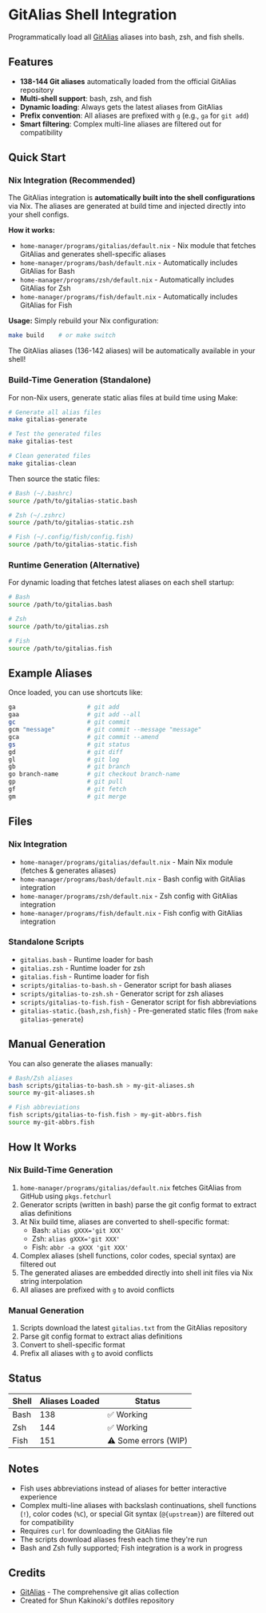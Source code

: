 # GitAlias Shell Integration

Programmatically load all [GitAlias](https://github.com/GitAlias/gitalias) aliases into bash, zsh, and fish shells.

## Features

- **138-144 Git aliases** automatically loaded from the official GitAlias repository
- **Multi-shell support**: bash, zsh, and fish
- **Dynamic loading**: Always gets the latest aliases from GitAlias
- **Prefix convention**: All aliases are prefixed with `g` (e.g., `ga` for `git add`)
- **Smart filtering**: Complex multi-line aliases are filtered out for compatibility

## Quick Start

### Nix Integration (Recommended)

The GitAlias integration is **automatically built into the shell configurations** via Nix. The aliases are generated at build time and injected directly into your shell configs.

**How it works:**
- `home-manager/programs/gitalias/default.nix` - Nix module that fetches GitAlias and generates shell-specific aliases
- `home-manager/programs/bash/default.nix` - Automatically includes GitAlias for Bash
- `home-manager/programs/zsh/default.nix` - Automatically includes GitAlias for Zsh
- `home-manager/programs/fish/default.nix` - Automatically includes GitAlias for Fish

**Usage:**
Simply rebuild your Nix configuration:
```bash
make build    # or make switch
```

The GitAlias aliases (136-142 aliases) will be automatically available in your shell!

### Build-Time Generation (Standalone)

For non-Nix users, generate static alias files at build time using Make:

```bash
# Generate all alias files
make gitalias-generate

# Test the generated files
make gitalias-test

# Clean generated files
make gitalias-clean
```

Then source the static files:

```bash
# Bash (~/.bashrc)
source /path/to/gitalias-static.bash

# Zsh (~/.zshrc)
source /path/to/gitalias-static.zsh

# Fish (~/.config/fish/config.fish)
source /path/to/gitalias-static.fish
```

### Runtime Generation (Alternative)

For dynamic loading that fetches latest aliases on each shell startup:

```bash
# Bash
source /path/to/gitalias.bash

# Zsh
source /path/to/gitalias.zsh

# Fish
source /path/to/gitalias.fish
```

## Example Aliases

Once loaded, you can use shortcuts like:

```bash
ga                    # git add
gaa                   # git add --all
gc                    # git commit
gcm "message"         # git commit --message "message"
gca                   # git commit --amend
gs                    # git status
gd                    # git diff
gl                    # git log
gb                    # git branch
go branch-name        # git checkout branch-name
gp                    # git pull
gf                    # git fetch
gm                    # git merge
```

## Files

### Nix Integration
- `home-manager/programs/gitalias/default.nix` - Main Nix module (fetches & generates aliases)
- `home-manager/programs/bash/default.nix` - Bash config with GitAlias integration
- `home-manager/programs/zsh/default.nix` - Zsh config with GitAlias integration
- `home-manager/programs/fish/default.nix` - Fish config with GitAlias integration

### Standalone Scripts
- `gitalias.bash` - Runtime loader for bash
- `gitalias.zsh` - Runtime loader for zsh
- `gitalias.fish` - Runtime loader for fish
- `scripts/gitalias-to-bash.sh` - Generator script for bash aliases
- `scripts/gitalias-to-zsh.sh` - Generator script for zsh aliases
- `scripts/gitalias-to-fish.fish` - Generator script for fish abbreviations
- `gitalias-static.{bash,zsh,fish}` - Pre-generated static files (from `make gitalias-generate`)

## Manual Generation

You can also generate the aliases manually:

```bash
# Bash/Zsh aliases
bash scripts/gitalias-to-bash.sh > my-git-aliases.sh
source my-git-aliases.sh

# Fish abbreviations
fish scripts/gitalias-to-fish.fish > my-git-abbrs.fish
source my-git-abbrs.fish
```

## How It Works

### Nix Build-Time Generation

1. `home-manager/programs/gitalias/default.nix` fetches GitAlias from GitHub using `pkgs.fetchurl`
2. Generator scripts (written in bash) parse the git config format to extract alias definitions
3. At Nix build time, aliases are converted to shell-specific format:
   - Bash: `alias gXXX='git XXX'`
   - Zsh: `alias gXXX='git XXX'`
   - Fish: `abbr -a gXXX 'git XXX'`
4. Complex aliases (shell functions, color codes, special syntax) are filtered out
5. The generated aliases are embedded directly into shell init files via Nix string interpolation
6. All aliases are prefixed with `g` to avoid conflicts

### Manual Generation

1. Scripts download the latest `gitalias.txt` from the GitAlias repository
2. Parse git config format to extract alias definitions
3. Convert to shell-specific format
4. Prefix all aliases with `g` to avoid conflicts

## Status

| Shell | Aliases Loaded | Status |
|-------|----------------|--------|
| Bash  | 138           | ✅ Working |
| Zsh   | 144           | ✅ Working |
| Fish  | 151           | ⚠️  Some errors (WIP) |

## Notes

- Fish uses abbreviations instead of aliases for better interactive experience
- Complex multi-line aliases with backslash continuations, shell functions (`!`), color codes (`%C`), or special Git syntax (`@{upstream}`) are filtered out for compatibility
- Requires `curl` for downloading the GitAlias file
- The scripts download aliases fresh each time they're run
- Bash and Zsh fully supported; Fish integration is a work in progress

## Credits

- [GitAlias](https://github.com/GitAlias/gitalias) - The comprehensive git alias collection
- Created for Shun Kakinoki's dotfiles repository
